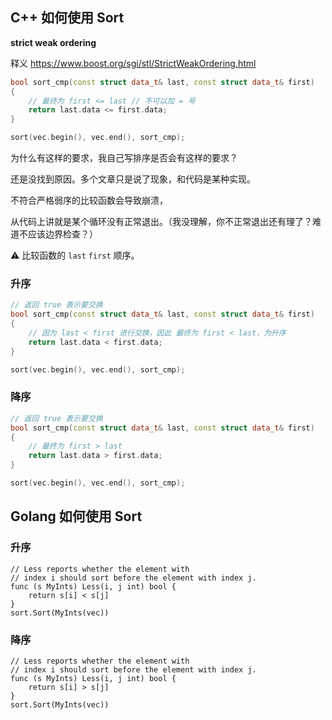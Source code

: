 

## C++ 如何使用 Sort


**strict weak ordering**

释义 https://www.boost.org/sgi/stl/StrictWeakOrdering.html

```cpp
bool sort_cmp(const struct data_t& last, const struct data_t& first)
{
    // 最终为 first <= last // 不可以加 = 号
    return last.data <= first.data;
}

sort(vec.begin(), vec.end(), sort_cmp);
```

为什么有这样的要求，我自己写排序是否会有这样的要求？

还是没找到原因。多个文章只是说了现象，和代码是某种实现。

不符合严格弱序的比较函数会导致崩溃，

从代码上讲就是某个循环没有正常退出。（我没理解，你不正常退出还有理了？难道不应该边界检查？）


⚠️ 比较函数的 `last` `first` 顺序。

### 升序


```cpp
// 返回 true 表示要交换
bool sort_cmp(const struct data_t& last, const struct data_t& first)
{
    // 因为 last < first 进行交换，因此 最终为 first < last，为升序
    return last.data < first.data;
}

sort(vec.begin(), vec.end(), sort_cmp);
```


### 降序

```cpp
// 返回 true 表示要交换
bool sort_cmp(const struct data_t& last, const struct data_t& first)
{
    // 最终为 first > last
    return last.data > first.data;
}

sort(vec.begin(), vec.end(), sort_cmp);
```


## Golang 如何使用 Sort



### 升序 
```golang
// Less reports whether the element with
// index i should sort before the element with index j.
func (s MyInts) Less(i, j int) bool {
	return s[i] < s[j]
}
sort.Sort(MyInts(vec))
```


### 降序
```golang
// Less reports whether the element with
// index i should sort before the element with index j.
func (s MyInts) Less(i, j int) bool {
	return s[i] > s[j]
}
sort.Sort(MyInts(vec))
```
